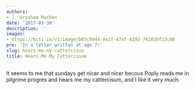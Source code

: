 ```yaml
---
authors:
- J. Gresham Machen
date: '2017-03-30'
description: ''
images:
- https://hcti.io/v1/image/b07c0944-0a1f-474f-b193-76283bf23c00
pre: 'In a letter written at age 7:'
slug: hears-me-my-cattercisum
title: Hears Me My Cattercisum
---
```


It seems to me that sundays get nicer and nicer becous Poply reads me in pilgrime progres and hears me my cattercisum, and I like it very much.